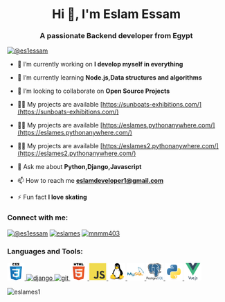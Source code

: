 <h1 align="center">Hi 👋, I'm Eslam Essam</h1>
<h3 align="center">A passionate Backend developer from Egypt</h3>

<p align="left"> <a href="https://twitter.com/@es1essam" target="blank"><img src="https://img.shields.io/twitter/follow/@es1essam?logo=twitter&style=for-the-badge" alt="@es1essam" /></a> </p>

- 🔭 I’m currently working on **I develop myself in everything**

- 🌱 I’m currently learning **Node.js,Data structures and algorithms**

- 👯 I’m looking to collaborate on **Open Source Projects**

- 👨‍💻 My projects are available [https://sunboats-exhibitions.com/](https://sunboats-exhibitions.com/)

- 👨‍💻 My projects are available [https://eslames.pythonanywhere.com/](https://eslames.pythonanywhere.com/)

- 👨‍💻 My projects are available [https://eslames2.pythonanywhere.com/](https://eslames2.pythonanywhere.com/)

- 💬 Ask me about **Python,Django,Javascript**

- 📫 How to reach me **eslamdeveloper1@gmail.com**

- ⚡ Fun fact **I love skating**

<h3 align="left">Connect with me:</h3>
<p align="left">
<a href="https://twitter.com/@es1essam" target="blank"><img align="center" src="https://raw.githubusercontent.com/rahuldkjain/github-profile-readme-generator/master/src/images/icons/Social/twitter.svg" alt="@es1essam" height="30" width="40" /></a>
<a href="https://linkedin.com/in/eslames" target="blank"><img align="center" src="https://raw.githubusercontent.com/rahuldkjain/github-profile-readme-generator/master/src/images/icons/Social/linked-in-alt.svg" alt="eslames" height="30" width="40" /></a>
<a href="https://fb.com/mnmm403" target="blank"><img align="center" src="https://raw.githubusercontent.com/rahuldkjain/github-profile-readme-generator/master/src/images/icons/Social/facebook.svg" alt="mnmm403" height="30" width="40" /></a>
</p>

<h3 align="left">Languages and Tools:</h3>
<p align="left"> <a href="https://www.w3schools.com/css/" target="_blank" rel="noreferrer"> <img src="https://raw.githubusercontent.com/devicons/devicon/master/icons/css3/css3-original-wordmark.svg" alt="css3" width="40" height="40"/> </a> <a href="https://www.djangoproject.com/" target="_blank" rel="noreferrer"> <img src="https://static.djangoproject.com/img/logos/django-logo-negative.svg" alt="django" width="40" height="40"/> </a> <a href="https://git-scm.com/" target="_blank" rel="noreferrer"> <img src="https://www.vectorlogo.zone/logos/git-scm/git-scm-icon.svg" alt="git" width="40" height="40"/> </a> <a href="https://www.w3.org/html/" target="_blank" rel="noreferrer"> <img src="https://raw.githubusercontent.com/devicons/devicon/master/icons/html5/html5-original-wordmark.svg" alt="html5" width="40" height="40"/> </a> <a href="https://developer.mozilla.org/en-US/docs/Web/JavaScript" target="_blank" rel="noreferrer"> <img src="https://raw.githubusercontent.com/devicons/devicon/master/icons/javascript/javascript-original.svg" alt="javascript" width="40" height="40"/> </a> <a href="https://www.linux.org/" target="_blank" rel="noreferrer"> <img src="https://raw.githubusercontent.com/devicons/devicon/master/icons/linux/linux-original.svg" alt="linux" width="40" height="40"/> </a> <a href="https://www.mysql.com/" target="_blank" rel="noreferrer"> <img src="https://raw.githubusercontent.com/devicons/devicon/master/icons/mysql/mysql-original-wordmark.svg" alt="mysql" width="40" height="40"/> </a> <a href="https://www.postgresql.org" target="_blank" rel="noreferrer"> <img src="https://raw.githubusercontent.com/devicons/devicon/master/icons/postgresql/postgresql-original-wordmark.svg" alt="postgresql" width="40" height="40"/> </a> <a href="https://www.python.org" target="_blank" rel="noreferrer"> <img src="https://raw.githubusercontent.com/devicons/devicon/master/icons/python/python-original.svg" alt="python" width="40" height="40"/> </a> <a href="https://vuejs.org/" target="_blank" rel="noreferrer"> <img src="https://raw.githubusercontent.com/devicons/devicon/master/icons/vuejs/vuejs-original-wordmark.svg" alt="vuejs" width="40" height="40"/> </a> </p>

<p><img align="center" src="https://github-readme-stats.vercel.app/api/top-langs?username=eslames1&show_icons=true&locale=en&layout=compact" alt="eslames1" /></p>
